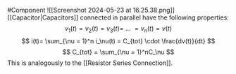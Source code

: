 #Component 
![[Screenshot 2024-05-23 at 16.25.38.png]]
[[Capacitor|Capacitors]] connected in parallel have the following properties: 
$$
v_1(t) = v_2(t) = v_3(t) = \ ... \ = v_n(t) = v(t)
$$
$$
i(t)= \sum_{\nu = 1}^n i_\nu(t) = C_{tot} \cdot \frac{dv(t)}{dt}
$$
$$
C_{tot} = \sum_{\nu = 1}^nC_\nu
$$
This is analogously to the [[Resistor Series Connection]].
